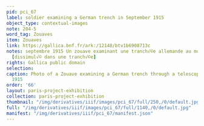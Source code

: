 ```yaml
---
pid: pci_67
label: soldier examining a German trench in September 1915
object_type: contextual-images
note: 204-5
word_tag: Zouaves
item: Zouaves
link: https://gallica.bnf.fr/ark:/12148/btv1b6908713c
notes: septembre 1915 Un zouave examinant une tranch√©e allemande au moyen d'un t√©l√©scope
  [dissimul√© dans une tranch√©e]
rights: Gallica public domain
selection: 
caption: Photo of a Zouave examining a German trench through a telescope from September
  1915
order: '66'
layout: paris-project-exhibition
collection: paris-project-exhibition
thumbnail: "/img/derivatives/iiif/images/pci_67/full/250,/0/default.jpg"
full: "/img/derivatives/iiif/images/pci_67/full/1140,/0/default.jpg"
manifest: "/img/derivatives/iiif/pci_67/manifest.json"
---
```

